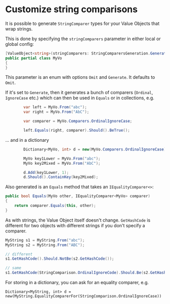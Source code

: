 # Customize string comparisons

It is possible to generate `StringComparer` types for your Value Objects that wrap strings.

This is done by specifying the `stringComparers` parameter in either local or global config:

```c#
[ValueObject<string>(stringComparers: StringComparersGeneration.Generate)]
public partial class MyVo
{
}
```

This parameter is an enum with options `Omit` and `Generate`. It defaults to `Omit`.

If it's set to `Generate`, then it generates a bunch of comparers (`Ordinal`, `IgnoreCase` etc.) which can then be used in `Equals` or in collections, e.g.

```c#
        var left = MyVo.From("abc");
        var right = MyVo.From("AbC");

        var comparer = MyVo.Comparers.OrdinalIgnoreCase;

        left.Equals(right, comparer).Should().BeTrue();
```

... and in a dictionary

```c#
        Dictionary<MyVo, int> d = new(MyVo.Comparers.OrdinalIgnoreCase);

        MyVo key1Lower = MyVo.From("abc");
        MyVo key2Mixed = MyVo.From("AbC");

        d.Add(key1Lower, 1);
        d.Should().ContainKey(key2Mixed);
```

Also generated is an `Equals` method that takes an `IEqualityComparer<>`:

```c#
public bool Equals(MyVo other, IEqualityComparer<MyVo> comparer)
{
    return comparer.Equals(this, other);
}

```





As with strings, the Value Object itself doesn't change. `GetHashCode` is different for two objects with different strings if you don't specify a comparer.

```c#
MyString s1 = MyString.From("abc");
MyString s2 = MyString.From("ABC");

// different
s1.GetHashCode().Should.NotBe(s2.GetHashCode());

// same
s1.GetHashCode(StringComparison.OrdinalIgnoreCode).Should.Be(s2.GetHashCode(StringComparison.OrdinalIgnoreCode));
```

For storing in a dictionary, you can ask for an equality comparer, e.g.

`Dictionary<MyString, int> d = new(MyString.EqualityComparerFor(StringComparison.OrdinalIgnoreCase))`


